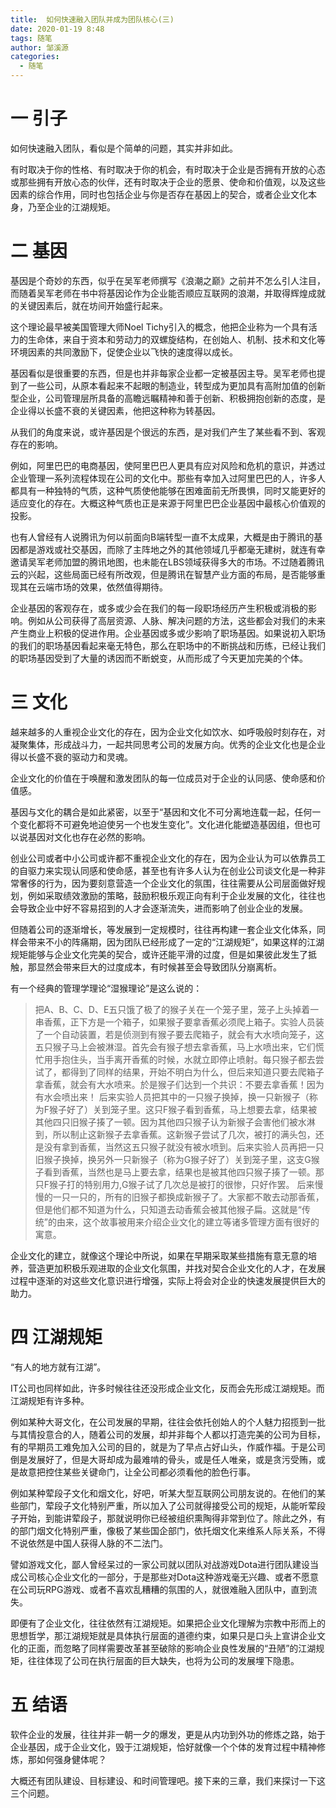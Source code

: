 ```yaml
---
title:  如何快速融入团队并成为团队核心(三)
date: 2020-01-19 8:48
tags: 随笔
author: 邹溪源
categories:
  - 随笔
---
```

# 一  引子
如何快速融入团队，看似是个简单的问题，其实并非如此。

有时取决于你的性格、有时取决于你的机会，有时取决于企业是否拥有开放的心态或那些拥有开放心态的伙伴，还有时取决于企业的愿景、使命和价值观，以及这些因素的综合作用，同时也包括企业与你是否存在基因上的契合，或者企业文化本身，乃至企业的江湖规矩。

# 二  基因
基因是个奇妙的东西，似乎在吴军老师撰写《浪潮之巅》之前并不怎么引人注目，而随着吴军老师在书中将基因论作为企业能否顺应互联网的浪潮，并取得辉煌成就的关键因素后，就在坊间开始盛行起来。

这个理论最早被美国管理大师Noel Tichy引入的概念，他把企业称为一个具有活力的生命体，来自于资本和劳动力的双螺旋结构，在创始人、机制、技术和文化等环境因素的共同激励下，促使企业以飞快的速度得以成长。

基因看似是很重要的东西，但是也并非每家企业都一定被基因主导。吴军老师也提到了一些公司，从原本看起来不起眼的制造业，转型成为更加具有高附加值的创新型企业，公司管理层所具备的高瞻远瞩精神和善于创新、积极拥抱创新的态度，是企业得以长盛不衰的关键因素，他把这种称为转基因。

从我们的角度来说，或许基因是个很远的东西，是对我们产生了某些看不到、客观存在的影响。

例如，阿里巴巴的电商基因，使阿里巴巴人更具有应对风险和危机的意识，并透过企业管理一系列流程体现在公司的文化中。那些有幸加入过阿里巴巴的人，许多人都具有一种独特的气质，这种气质使他能够在困难面前无所畏惧，同时又能更好的适应变化的存在。大概这种气质也正是来源于阿里巴巴企业基因中最核心价值观的投影。

也有人曾经有人说腾讯为何以前面向B端转型一直不太成果，大概是由于腾讯的基因都是游戏或社交基因，而除了主阵地之外的其他领域几乎都毫无建树，就连有幸邀请吴军老师加盟的腾讯地图，也未能在LBS领域获得多大的市场。不过随着腾讯云的兴起，这些局面已经有所改观，但是腾讯在智慧产业方面的布局，是否能够重现其在云端市场的效果，依然值得期待。

企业基因的客观存在，或多或少会在我们的每一段职场经历产生积极或消极的影响。例如从公司获得了高层资源、人脉、解决问题的方法，这些都会对我们的未来产生商业上积极的促进作用。企业基因或多或少影响了职场基因。如果说初入职场的我们的职场基因看起来毫无特色，那么在职场中的不断挑战和历练，已经让我们的职场基因受到了大量的诱因而不断蜕变，从而形成了今天更加完美的个体。   

# 三  文化
越来越多的人重视企业文化的存在，因为企业文化如饮水、如呼吸般时刻存在，对凝聚集体，形成战斗力，一起共同思考公司的发展方向。优秀的企业文化也是企业得以长盛不衰的驱动力和灵魂。

 企业文化的价值在于唤醒和激发团队的每一位成员对于企业的认同感、使命感和价值感。

 基因与文化的耦合是如此紧密，以至于“基因和文化不可分离地连载一起，任何一个变化都将不可避免地迫使另一个也发生变化”。文化进化能塑造基因组，但也可以说基因对文化也存在必然的影响。

创业公司或者中小公司或许都不重视企业文化的存在，因为企业认为可以依靠员工的自驱力来实现认同感和使命感，甚至也有许多人认为在创业公司谈文化是一种非常奢侈的行为，因为要刻意营造一个企业文化的氛围，往往需要从公司层面做好规划，例如采取绩效激励的策略，鼓励积极乐观正向有利于企业发展的文化，往往也会导致企业中好不容易招到的人才会逐渐流失，进而影响了创业企业的发展。

但随着公司的逐渐增长，等发展到一定规模时，往往再构建一套企业文化体系，同样会带来不小的阵痛期，因为团队已经形成了一定的“江湖规矩”，如果这样的江湖规矩能够与企业文化完美的契合，或许还能平滑的过度，但是如果彼此发生了抵触，那显然会带来巨大的过度成本，有时候甚至会导致团队分崩离析。

有一个经典的管理学理论“湿猴理论”是这么说的：

>把A、B、C、D、E五只饿了极了的猴子关在一个笼子里，笼子上头掉着一串香蕉，正下方是一个箱子，如果猴子要拿香蕉必须爬上箱子。实验人员装了一个自动装置，若是侦测到有猴子要去爬箱子，就会有大水喷向笼子，这五只猴子马上会被淋湿。首先会有猴子想去拿香蕉，马上水喷出来，它们慌忙用手抱住头，当手离开香蕉的时候，水就立即停止喷射。每只猴子都去尝试了，都得到了同样的结果，开始不明白为什么，但后来知道只要去爬箱子拿香蕉，就会有大水喷来。於是猴子们达到一个共识：不要去拿香蕉！因为有水会喷出来！
> 后来实验人员把其中的一只猴子换掉，换一只新猴子（称为F猴子好了）关到笼子里。这只F猴子看到香蕉，马上想要去拿，结果被其他四只旧猴子揍了一顿。因为其他四只猴子认为新猴子会害他们被水淋到，所以制止这新猴子去拿香蕉。这新猴子尝试了几次，被打的满头包，还是没有拿到香蕉，当然这五只猴子就没有被水喷到。后来实验人员再把一只旧猴子换掉，换另外一只新猴子（称为G猴子好了）关到笼子里，这支G猴子看到香蕉，当然也是马上要去拿，结果也是被其他四只猴子揍了一顿。那只F猴子打的特别用力,G猴子试了几次总是被打的很惨，只好作罢。
> 后来慢慢的一只一只的，所有的旧猴子都换成新猴子了。大家都不敢去动那香蕉，但是他们都不知道为什么，只知道去动香蕉会被其他猴子扁。这就是“传统”的由来，这个故事被用来介绍企业文化的建立等诸多管理方面有很好的寓意。

企业文化的建立，就像这个理论中所说，如果在早期采取某些措施有意无意的培养，营造更加积极乐观进取的企业文化氛围，并找对契合企业文化的人才，在发展过程中逐渐的对这些文化意识进行增强，实际上将会对企业的快速发展提供巨大的助力。

# 四  江湖规矩
“有人的地方就有江湖”。

IT公司也同样如此，许多时候往往还没形成企业文化，反而会先形成江湖规矩。而江湖规矩有许多种。

例如某种大哥文化，在公司发展的早期，往往会依托创始人的个人魅力招揽到一批与其情投意合的人，随着公司的发展，却并非每个人都以打造完美的公司为目标，有的早期员工难免加入公司的目的，就是为了早点占好山头，作威作福。于是公司倒是发展好了，但是大哥却成为最难啃的骨头，或是任人唯亲，或是贪污受贿，或是故意把控住某些关键命门，让全公司都必须看他的脸色行事。

例如某种荤段子文化和烟文化，好吧，听某大型互联网公司朋友说的。在他们的某些部门，荤段子文化特别严重，所以加入了公司就得接受公司的规矩，从能听荤段子开始，到能讲荤段子，那就说明你已经被组织熏陶得非常到位了。除此之外，有的部门烟文化特别严重，像极了某些国企部门，依托烟文化来维系人际关系，不得不说依然是中国人获得人脉的不二法门。

譬如游戏文化，鄙人曾经呆过的一家公司就以团队对战游戏Dota进行团队建设当成公司核心企业文化的一部分，于是那些对Dota这种游戏毫无兴趣、或者不愿意在公司玩RPG游戏、或者不喜欢乱糟糟的氛围的人，就很难融入团队中，直到流失。

即便有了企业文化，往往依然有江湖规矩。如果把企业文化理解为宗教中形而上的思想哲学，那江湖规矩就是具体执行层面的道德约束，如果只是口头上宣讲企业文化的正面，而忽略了同样需要改革甚至破除的影响企业良性发展的“丑陋”的江湖规矩，往往体现了公司在执行层面的巨大缺失，也将为公司的发展埋下隐患。

# 五  结语
软件企业的发展，往往并非一朝一夕的爆发，更是从内功到外功的修炼之路，始于企业基因，成于企业文化，毁于江湖规矩，恰好就像一个个体的发育过程中精神修炼，那如何强身健体呢？

大概还有团队建设、目标建设、和时间管理吧。接下来的三章，我们来探讨一下这三个问题。

